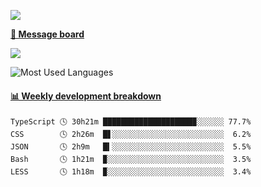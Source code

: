 [![](https://count.getloli.com/get/@SmaIIstars.github.readme)](https://count.getloli.com/)


[**💬 Message board**](https://chat.getloli.com/room/@SmaIIstars.github)

[![](https://chat.getloli.com/room/@SmaIIstars.github/svg?width=600&height=100&limit=20&theme=light&fontSize=14)](https://chat.getloli.com/room/@SmaIIstars.github)


![Most Used Languages](https://github-readme-stats.vercel.app/api/top-langs/?username=SmaIIstars&theme=dark&layout=compact)

<!-- waka-box start -->
#### <a href="https://gist.github.com/e31f5e1b7a15ee54e2fc8fca68aa5e2b" target="_blank">📊 Weekly development breakdown</a>
```text
TypeScript 🕓 30h21m ████████████████████▉░░░░░░ 77.7%
CSS        🕓 2h26m  █▋░░░░░░░░░░░░░░░░░░░░░░░░░  6.2%
JSON       🕓 2h9m   █▍░░░░░░░░░░░░░░░░░░░░░░░░░  5.5%
Bash       🕓 1h21m  ▉░░░░░░░░░░░░░░░░░░░░░░░░░░  3.5%
LESS       🕓 1h18m  ▉░░░░░░░░░░░░░░░░░░░░░░░░░░  3.4%
```
<!-- Powered by https://github.com/YouEclipse/waka-box-go . -->
<!-- waka-box end -->
